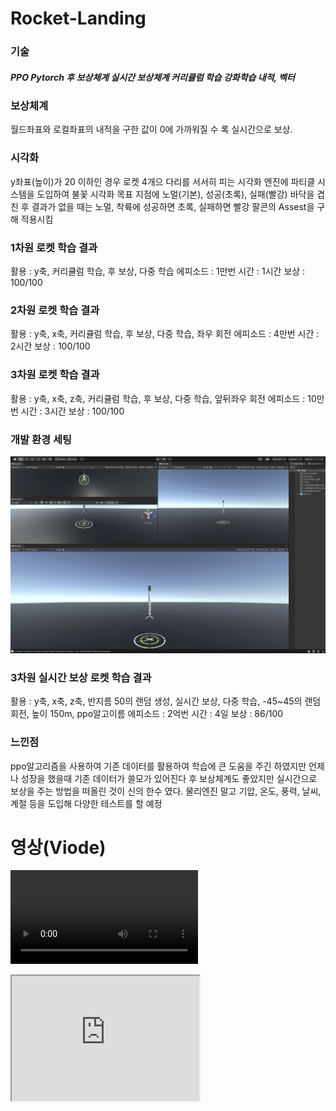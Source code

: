 # Rocket-Landing
### 기술
##### PPO Pytorch  후 보상체계  실시간 보상체계  커리큘럼 학습  강화학습  내적, 벡터

### 보상체계
월드좌표와 로컬좌표의 내적을 구한 값이 0에 가까워질 수 록 실시간으로 보상.

### 시각화
y좌표(높이)가 20 이하인 경우 로켓 4개으 다리를 서서히 피는 시각화
엔진에 파티클 시스템을 도입하여 불꽃 시각화
목표 지점에 노멀(기본), 성공(초록), 실패(빨강) 바닥을 겹친 후 결과가 없을 때는 노멀, 착륙에 성공하면 초록, 실패하면 빨강
팔콘의 Assest을 구해 적용시킴

### 1차원 로켓 학습 결과
활용 : y축, 커리큘럼 학습, 후 보상, 다중 학습
에피소드 : 1만번
시간 : 1시간
보상 : 100/100
### 2차원 로켓 학습 결과

활용 : y축, x축, 커리큘럼 학습, 후 보상, 다중 학습, 좌우 회전 
에피소드 : 4만번
시간 : 2시간
보상 : 100/100


### 3차원 로켓 학습 결과
활용 : y축, x축, z축, 커리큘럼 학습, 후 보상, 다중 학습, 앞뒤좌우 회전 
에피소드 : 10만번
시간 : 3시간
보상 : 100/100

### 개발 환경 세팅
![image](result/Preferences.png)
### 3차원  실시간 보상 로켓 학습 결과
활용 : y축, x축, z축, 반지름 50의 랜덤 생성, 실시간 보상, 다중 학습, -45~45의 랜덤 회전, 높이 150m, ppo알고이름
에피소드 : 2억번
시간 : 4일
보상 : 86/100

### 느낀점
ppo알고리즘을 사용하여 기존 데이터를 활용하여 학습에 큰 도움을 주긴 하였지만 언제나 성장을 했을때 기존 데이터가 쓸모가 있어진다
후 보상체계도 좋았지만 실시간으로 보상을 주는 방법을 떠올린 것이 신의 한수 였다. 물리엔진 말고 기압, 온도, 풍력, 날씨, 계절 등을 도입해 다양한 테스트를 할 예정
# 영상(Viode)
![video](result/Roket_Video.mov)
<iframe width='300' height='200' src="https://www.youtube.com/watch?v=XtoOrVzBbbQ"/>

### 파라미터
##### config2.txt
<pre><code>behaviors:
  My Behavior:
    trainer_type: ppo
    hyperparameters:
      batch_size: 2048
      buffer_size: 20480
      learning_rate: 0.0003
      beta: 0.005
      epsilon: 0.2
      lambd: 0.95
      num_epoch: 3
      learning_rate_schedule: linear
    network_settings:
      normalize: true
      hidden_units: 512
      num_layers: 3
      vis_encode_type: simple
    reward_signals:
      extrinsic:
        gamma: 0.995
        strength: 1.0
    keep_checkpoints: 10000
    max_steps: 1000000000
    time_horizon: 1000
    summary_freq: 30000
</code></pre>

### 학습방법
##### [ML-Agents Config]
<pre><code>conda activate [가상환경이름]-env
cd {SpaceX Landing 프로젝트 폴더 경로}\Assets
mlagents-learn config/config2.txt --run-id=[이름 생성]
mlagents-learn config/config2.txt --run-id=[이름 생성] --resume   <- 이어학습(학습 종료후 종료 시점부터 이어서 학습)</code></pre>
##### [ML-Agents 결과물]
<pre><code>conda activate [가상환경이름]-env
cd {SpaceX Landing 프로젝트 폴더 경로}\Assets
tensorboard --logdir=./results</code></pre>


## Unity 파일구조
```
Rocket-Landing
|---- Assets
|     |---- AtomRocket -> 로켓 에셋(무료)
|     |     |---- Demo
|     |     |---- Mesh
|     |     |---- Prefab
|     |---- Demo
|     |     |---- Materials -> 로켓 착륙판 색깔
|     |     |---- Prefab
|     |     |---- Scripts
|     |     |     |---- AgentControllerFinalR.cs -> 에이전트컨트롤러
|     |     |     |---- RocketControllerFinalR.cs -> 로켓컨트롤러
|     |     |     |---- Camera1.cs -> 로켓 추적1
|     |     |     |---- Camera3.cs -> 로켓 추적2
|     |     |---- Final.unity -> Scene
|     |     |---- My Behavior.onnx -> 모델(마지막 모댈)
|     |---- Final
|     |---- Lab
|     |---- ML-Agents
|     |---- Models
|     |---- Quiz
|     |---- Scenes -> 씬
|     |---- configs -> 파라미터
|     |---- results -> 학습된 모델
|---- Packages
|---- ProjectSettings
```
# report [Link](https://docs.google.com/document/d/1wvJgfdiplu9KBd0RmszDFPmp2Y5kYz2s1mIfXryPQIc/edit?usp=sharing)
